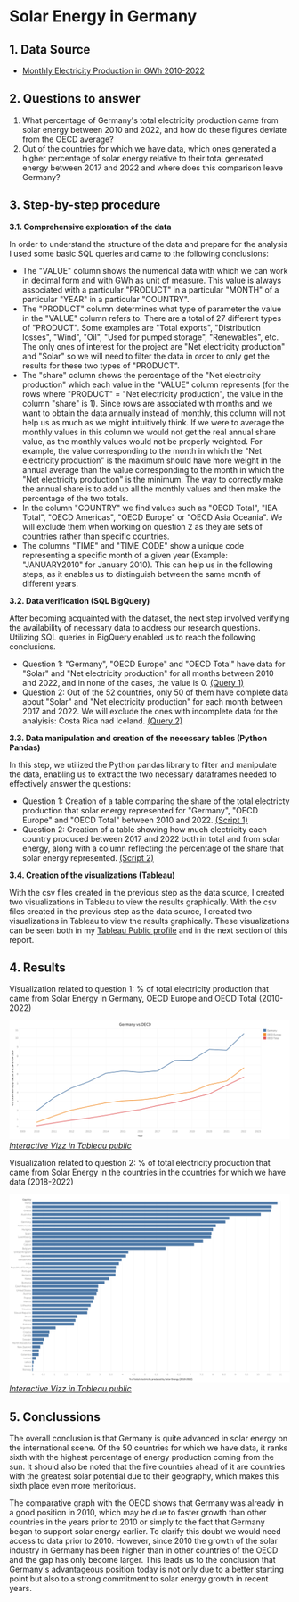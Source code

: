 # Solar Energy in Germany

## 1. Data Source
- [Monthly Electricity Production in GWh 2010-2022](https://www.kaggle.com/datasets/ccanb23/iea-monthly-electricity-statistics?resource=download)

## 2. Questions to answer
1. What percentage of Germany's total electricity production came from solar energy between 2010 and 2022, and how do these figures deviate from the OECD average?
2. Out of the countries for which we have data, which ones generated a higher percentage of solar energy relative to their total generated energy between 2017 and 2022 and where does this comparison leave Germany?

## 3. Step-by-step procedure

**3.1. Comprehensive exploration of the data**

In order to understand the structure of the data and prepare for the analysis I used some basic SQL queries and came to the following conclusions:
- The "VALUE" column shows the numerical data with which we can work in decimal form and with GWh as unit of measure. This value is always associated with a particular "PRODUCT" in a particular "MONTH" of a particular "YEAR" in a particular "COUNTRY". 
- The "PRODUCT" column determines what type of parameter the value in the "VALUE" column refers to. There are a total of 27 different types of "PRODUCT". Some examples are "Total exports", "Distribution losses", "Wind", "Oil", "Used for pumped storage", "Renewables", etc. The only ones of interest for the project are "Net electricity production" and "Solar" so we will need to filter the data in order to only get the results for these two types of "PRODUCT".
- The "share" column shows the percentage of the "Net electricity production" which each value in the "VALUE" column represents (for the rows where "PRODUCT" = "Net electricity production", the value in the column "share" is 1). Since rows are associated with months and we want to obtain the data annually instead of monthly, this column will not help us as much as we might intuitively think. If we were to average the monthly values in this column we would not get the real annual share value, as the monthly values would not be properly weighted. For example, the value corresponding to the month in which the "Net electricity production" is the maximum should have more weight in the annual average than the value corresponding to the month in which the "Net electricity production" is the minimum. The way to correctly make the annual share is to add up all the monthly values and then make the percentage of the two totals.
- In the column "COUNTRY" we find values such as "OECD Total", "IEA Total", "OECD Americas", "OECD Europe" or "OECD Asia Oceania". We will exclude them when working on question 2 as they are sets of countries rather than specific countries.
- The columns "TIME" and "TIME_CODE" show a unique code representing a specific month of a given year (Example: "JANUARY2010" for January 2010). This can help us in the following steps, as it enables us to distinguish between the same month of different years.

**3.2. Data verification (SQL BigQuery)**

After becoming acquainted with the dataset, the next step involved verifying the availability of necessary data to address our research questions. Utilizing SQL queries in BigQuery enabled us to reach the following conclusions.
- Question 1: "Germany", "OECD Europe" and "OECD Total" have data for "Solar" and "Net electricity production" for all months between 2010 and 2022, and in none of the cases, the value is 0. [(Query 1)](code/SQL_queries.txt)
- Question 2: Out of the 52 countries, only 50 of them have complete data about "Solar" and "Net electricity production" for each month between 2017 and 2022. We will exclude the ones with incomplete data for the analyisis: Costa Rica nad Iceland. [(Query 2)](code/SQL_queries.txt)

**3.3. Data manipulation and creation of the necessary tables (Python Pandas)**

In this step, we utilized the Python pandas library to filter and manipulate the data, enabling us to extract the two necessary dataframes needed to effectively answer the questions:
- Question 1: Creation of a table comparing the share of the total electricty production that solar energy represented for "Germany", "OECD Europe" and "OECD Total" between 2010 and 2022. [(Script 1)](code/Q1.py)
- Question 2: Creation of a table showing how much electricity each country produced between 2017 and 2022 both in total and from solar energy, along with a column reflecting the percentage of the share that solar energy represented. [(Script 2)](code/Q2.py)

**3.4. Creation of the visualizations (Tableau)**

With the csv files created in the previous step as the data source, I created two visualizations in Tableau to view the results graphically. With the csv files created in the previous step as the data source, I created two visualizations in Tableau to view the results graphically. These visualizations can be seen both in my [Tableau Public profile](https://public.tableau.com/app/profile/enrique.de.sus/vizzes) and in the next section of this report.


## 4. Results

Visualization related to question 1: % of total electricity production that came from Solar Energy in Germany, OECD Europe and OECD Total (2010-2022)

![Ejemplo de imagen](visualizations/Viz1.png)
[*Interactive Vizz in Tableau public*](https://public.tableau.com/app/profile/enrique.de.sus/viz/GermanyvsOECD_17129401671640/Hoja2)

Visualization related to question 2: % of total electricity production that came from Solar Energy in the countries in the countries for which we have data (2018-2022)
 
![Ejemplo de imagen](visualizations/Viz2.png)
[*Interactive Vizz in Tableau public*](https://public.tableau.com/app/profile/enrique.de.sus/viz/totalelectricityproducedbySolar/Hoja1)

## 5. Conclussions

The overall conclusion is that Germany is quite advanced in solar energy on the international scene. Of the 50 countries for which we have data, it ranks sixth with the highest percentage of energy production coming from the sun. It should also be noted that the five countries ahead of it are countries with the greatest solar potential due to their geography, which makes this sixth place even more meritorious.

The comparative graph with the OECD shows that Germany was already in a good position in 2010, which may be due to faster growth than other countries in the years prior to 2010 or simply to the fact that Germany began to support solar energy earlier. To clarify this doubt we would need access to data prior to 2010. However, since 2010 the growth of the solar industry in Germany has been higher than in other countries of the OECD and the gap has only become larger. This leads us to the conclusion that Germany's advantageous position today is not only due to a better starting point but also to a strong commitment to solar energy growth in recent years.
